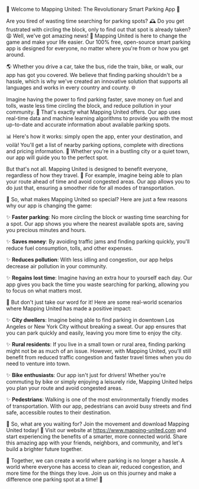 🎉 Welcome to Mapping United: The Revolutionary Smart Parking App 🚀

Are you tired of wasting time searching for parking spots? 🕰️ Do you get frustrated with circling the block, only to find out that spot is already taken? 😩 Well, we've got amazing news! 📣 Mapping United is here to change the game and make your life easier. Our 100% free, open-source smart parking app is designed for everyone, no matter where you're from or how you get around.

🌎 Whether you drive a car, take the bus, ride the train, bike, or walk, our app has got you covered. We believe that finding parking shouldn't be a hassle, which is why we've created an innovative solution that supports all languages and works in every country and county. 🌐

Imagine having the power to find parking faster, save money on fuel and tolls, waste less time circling the block, and reduce pollution in your community. 🌟 That's exactly what Mapping United offers. Our app uses real-time data and machine learning algorithms to provide you with the most up-to-date and accurate information about available parking spots.

📊 Here's how it works: simply open the app, enter your destination, and voilà! You'll get a list of nearby parking options, complete with directions and pricing information. 📍 Whether you're in a bustling city or a quiet town, our app will guide you to the perfect spot.

But that's not all. Mapping United is designed to benefit everyone, regardless of how they travel. 🚂 For example, imagine being able to plan your route ahead of time and avoid congested areas. Our app allows you to do just that, ensuring a smoother ride for all modes of transportation.

🌈 So, what makes Mapping United so special? Here are just a few reasons why our app is changing the game:

✨ **Faster parking**: No more circling the block or wasting time searching for a spot. Our app shows you where the nearest available spots are, saving you precious minutes and hours.

✨ **Saves money**: By avoiding traffic jams and finding parking quickly, you'll reduce fuel consumption, tolls, and other expenses.

✨ **Reduces pollution**: With less idling and congestion, our app helps decrease air pollution in your community.

✨ **Regains lost time**: Imagine having an extra hour to yourself each day. Our app gives you back the time you waste searching for parking, allowing you to focus on what matters most.

🌈 But don't just take our word for it! Here are some real-world scenarios where Mapping United has made a positive impact:

✨ **City dwellers**: Imagine being able to find parking in downtown Los Angeles or New York City without breaking a sweat. Our app ensures that you can park quickly and easily, leaving you more time to enjoy the city.

✨ **Rural residents**: If you live in a small town or rural area, finding parking might not be as much of an issue. However, with Mapping United, you'll still benefit from reduced traffic congestion and faster travel times when you do need to venture into town.

✨ **Bike enthusiasts**: Our app isn't just for drivers! Whether you're commuting by bike or simply enjoying a leisurely ride, Mapping United helps you plan your route and avoid congested areas.

✨ **Pedestrians**: Walking is one of the most environmentally friendly modes of transportation. With our app, pedestrians can avoid busy streets and find safe, accessible routes to their destination.

🌟 So, what are you waiting for? Join the movement and download Mapping United today! 📲 Visit our website at https://www.mapping-united.com and start experiencing the benefits of a smarter, more connected world. Share this amazing app with your friends, neighbors, and community, and let's build a brighter future together.

🌈 Together, we can create a world where parking is no longer a hassle. A world where everyone has access to clean air, reduced congestion, and more time for the things they love. Join us on this journey and make a difference one parking spot at a time! 🚀